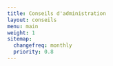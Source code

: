 ```yaml
---
title: Conseils d'administration
layout: conseils
menu: main
weight: 1
sitemap:
  changefreq: monthly
  priority: 0.8
---
```


